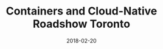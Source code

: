 ---
title: "Containers and Cloud-Native Roadshow Toronto"
date: "2018-02-20"
expiryDate: "2018-02-20"

event_start_date: "2018-02-20"
event_end_date: "2018-02-20"
event_start_time: "08:30 AM"
event_end_time: "04:00 PM"
event_location: "Toronto, ON, CA"
event_link: "https://www.redhat.com/en/events/containers-and-cloud-native-roadshow-toronto"

event_type: "Roadshow"
event_technology: "Cloud"
---